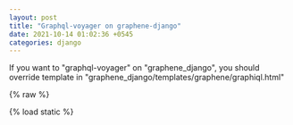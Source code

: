 ```yaml
---
layout: post
title: "Graphql-voyager on graphene-django"
date: 2021-10-14 01:02:36 +0545
categories: django
---
```

If you want to "graphql-voyager" on  "graphene_django", you should override template in "graphene_django/templates/graphene/graphiql.html"

{% raw %}
<!--
The request to this GraphQL server provided the header "Accept: text/html"
and as a result has been presented GraphiQL - an in-browser IDE for
exploring GraphQL.
If you wish to receive JSON, provide the header "Accept: application/json" or
add "&raw" to the end of the URL within a browser.
-->
{% load static %}
<!DOCTYPE html>
<html>
<head>
    <title>GraphiQL</title>
    <style>
        html,
        body,
        #editor {
            height: 100%;
            width: 100%;
            margin: 0;
        }
    </style>
  <style>
        body {
            height: 100%;
            margin: 0;
            width: 100%;
            overflow: hidden;
        }

        #voyager {
            height: 100vh;
        }
    </style>
    <link
            href="https://cdn.jsdelivr.net/npm/graphiql-with-extensions@0.14.3/graphiqlWithExtensions.css"
            rel="stylesheet"
    />
     <!--
      This GraphQL Voyager example depends on Promise and fetch, which are available in
      modern browsers, but can be "polyfilled" for older browsers.
      GraphQL Voyager itself depends on React DOM.
      If you do not want to rely on a CDN, you can host these files locally or
      include them directly in your favored resource bunder.
    -->
    <script src="https://cdn.jsdelivr.net/es6-promise/4.0.5/es6-promise.auto.min.js"></script>
    <script src="https://cdn.jsdelivr.net/fetch/0.9.0/fetch.min.js"></script>
    <script src="https://cdn.jsdelivr.net/npm/react@16/umd/react.production.min.js"></script>
    <script src="https://cdn.jsdelivr.net/npm/react-dom@16/umd/react-dom.production.min.js"></script>

    <!--
      These two files are served from jsDelivr CDN, however you may wish to
      copy them directly into your environment, or perhaps include them in your
      favored resource bundler.
     -->
    <link
            rel="stylesheet"
            href="https://cdn.jsdelivr.net/npm/graphql-voyager/dist/voyager.css"
    />
    <script src="https://cdn.jsdelivr.net/npm/graphql-voyager/dist/voyager.min.js"></script>
</head>

<body>
<!--<div id="editor"></div>-->
<div id="voyager">Loading...</div>

<script src="https://cdn.jsdelivr.net/npm/whatwg-fetch@3.6.2/dist/fetch.umd.js"
        integrity="sha256-+pQdxwAcHJdQ3e/9S4RK6g8ZkwdMgFQuHvLuN5uyk5c=" crossorigin="anonymous"></script>
<script
        src="https://cdn.jsdelivr.net/npm/react@{{react_version}}/umd/react.production.min.js"
        integrity="{{react_sri}}"
        crossorigin="anonymous"
></script>
<script
        src="https://cdn.jsdelivr.net/npm/react-dom@{{react_version}}/umd/react-dom.production.min.js"
        integrity="{{react_dom_sri}}"
        crossorigin="anonymous"
></script>
<script src="https://cdn.jsdelivr.net/npm/graphiql-with-extensions@0.14/graphiqlWithExtensions.min.js"></script>
<script src="https://cdn.jsdelivr.net/npm/js-cookie@rc/dist/js.cookie.min.js"></script>
<script src="https://cdn.jsdelivr.net/npm/subscriptions-transport-ws@0.9.19/browser/client.js"
        integrity="sha256-BKMbTbqUpeRuFBA9qYWYe8TGy2uBpCoxnJPX1n8Vxo4=" crossorigin="anonymous"></script>
<script src="https://cdn.jsdelivr.net/npm/graphiql-subscriptions-fetcher@0.0.2/browser/client.js"></script>
<script>
    function httpUrlToWebSockeUrl(url) {
        return url.replace(/(http)(s)?\:\/\//, "ws$2://");
    }

    function graphQLFetcher(graphQLParams) {
        let headers = {
            Accept: "application/json",
            "Content-Type": "application/json",
        };

        let csrfToken = Cookies.get("csrftoken");
        if (csrfToken) {
            headers["x-csrftoken"] = csrfToken;
        }

        return fetch(window.location.href, {
            method: "post",
            headers: headers,
            body: JSON.stringify(graphQLParams),
        })
            .then((response) => {
                return response.text();
            })
            .then((responseBody) => {
                try {
                    return JSON.parse(responseBody);
                } catch (error) {
                    return responseBody;
                }
            });
    }
    // Defines a GraphQL introspection fetcher using the fetch API. You're not required to
    // use fetch, and could instead implement introspectionProvider however you like,
    // as long as it returns a Promise
    // Voyager passes introspectionQuery as an argument for this function
    function introspectionProvider(introspectionQuery) {
        // This example expects a GraphQL server at the path /graphql.
        // Change this to point wherever you host your GraphQL server.
        let headers = {
            Accept: "application/json",
            "Content-Type": "application/json",
        };

        let csrfToken = Cookies.get("csrftoken");
        if (csrfToken) {
            headers["x-csrftoken"] = csrfToken;
        }
        return fetch(window.location.href, {
            method: 'post',
            headers: headers,
            body: JSON.stringify({query: introspectionQuery}),
            credentials: 'include',
        })
            .then(function (response) {
                return response.text();
            })
            .then(function (responseBody) {
                try {
                    return JSON.parse(responseBody);
                } catch (error) {
                    return responseBody;
                }
            });
    }
    const subscriptionsClient =
        "{{subscription_path}}" != "None" && "{{subscription_path}}" != ""
            ? new window.SubscriptionsTransportWs.SubscriptionClient(
            httpUrlToWebSockeUrl("{{subscription_path}}"),
            {
                reconnect: true,
            }
            )
            : null;

    const graphQLFetcherWithSubscriptions =
        window.GraphiQLSubscriptionsFetcher.graphQLFetcher(
            subscriptionsClient,
            graphQLFetcher
        );
 // Render <Voyager /> into the body.
    GraphQLVoyager.init(document.getElementById('voyager'), {
        introspection: introspectionProvider,
    });
    ReactDOM.render(
        React.createElement(GraphiQLWithExtensions.GraphiQLWithExtensions, {
            fetcher: graphQLFetcherWithSubscriptions,
            headerEditorEnabled: "{{graphiql_header_editor_enabled}}" == "True",
        }),
        document.getElementById("editor")
    );
</script>
</body>
</html>

{% endraw %}

Sources from Graphene Django Issues:

 - [Add GraphiQL Explorer #1204](https://github.com/graphql-python/graphene-django/issues/1204)
 - [How can I integrate with GraphiQL explorer and GraphQL Voyager?  #834](https://github.com/graphql-python/graphene-django/issues/834)
 - [Graphql Voyager Full Source](https://github.com/APIs-guru/graphql-voyager/blob/master/example/index.html)
